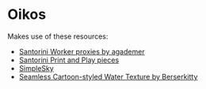 # Oikos

Makes use of these resources:

-  [Santorini Worker proxies by agademer](https://www.thingiverse.com/thing:2171760)
-  [Santorini Print and Play pieces](https://www.thingiverse.com/thing:2097560)
-  [SimpleSky](https://assetstore.unity.com/packages/3d/simple-sky-cartoon-assets-42373)
- [Seamless Cartoon-styled Water Texture by Berserkitty](https://www.deviantart.com/berserkitty/art/Seamless-Cartoon-styled-Water-Texture-743787929)

